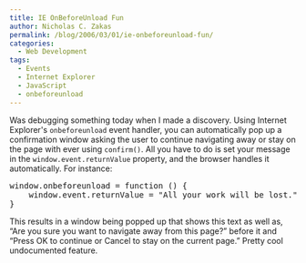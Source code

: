 ```yaml
---
title: IE OnBeforeUnload Fun
author: Nicholas C. Zakas
permalink: /blog/2006/03/01/ie-onbeforeunload-fun/
categories:
  - Web Development
tags:
  - Events
  - Internet Explorer
  - JavaScript
  - onbeforeunload
---
```

Was debugging something today when I made a discovery. Using Internet Explorer's `onbeforeunload` event handler, you can automatically pop up a confirmation window asking the user to continue navigating away or stay on the page with ever using `confirm()`. All you have to do is set your message in the `window.event.returnValue` property, and the browser handles it automatically. For instance:

<pre>window.onbeforeunload = function () {
    window.event.returnValue = "All your work will be lost.";
}</pre>

This results in a window being popped up that shows this text as well as, &#8220;Are you sure you want to navigate away from this page?&#8221; before it and &#8220;Press OK to continue or Cancel to stay on the current page.&#8221; Pretty cool undocumented feature.
